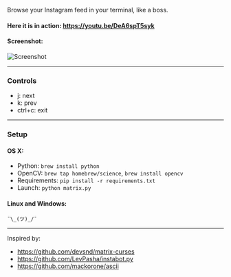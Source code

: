 Browse your Instagram feed in your terminal, like a boss.

#### Here it is in action: https://youtu.be/DeA6spT5syk

#### Screenshot:
![Screenshot](http://i.imgur.com/KCTHbUk.jpg)

----------------------------------------------------------------------

### Controls
- j: next
- k: prev
- ctrl+c: exit

----------------------------------------------------------------------

### Setup

#### OS X:
 - Python: `brew install python`
 - OpenCV: `brew tap homebrew/science`, `brew install opencv`
 - Requirements: `pip install -r requirements.txt`
 - Launch: `python matrix.py`

#### Linux and Windows:

    ¯\_(ツ)_/¯ 
----------------------------------------------------------------------
Inspired by:
 - https://github.com/devsnd/matrix-curses
 - https://github.com/LevPasha/instabot.py
 - https://github.com/mackorone/ascii

